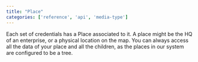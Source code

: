 ```yaml
---
title: "Place"
categories: ['reference', 'api', 'media-type']
---
```


Each set of credentials has a Place associated to it. A place might be the HQ of an enterprise, or a physical location on the map. You can always access all the data of your place and all the children, as the places in our system are configured to be a tree.

